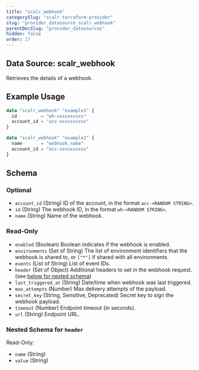 ```yaml
---
title: "scalr_webhook"
categorySlug: "scalr-terraform-provider"
slug: "provider_datasource_scalr_webhook"
parentDocSlug: "provider_datasources"
hidden: false
order: 27
---
```

## Data Source: scalr_webhook

Retrieves the details of a webhook.

## Example Usage

```terraform
data "scalr_webhook" "example1" {
  id         = "wh-xxxxxxxxxx"
  account_id = "acc-xxxxxxxxxx"
}

data "scalr_webhook" "example2" {
  name       = "webhook_name"
  account_id = "acc-xxxxxxxxxx"
}
```

<!-- schema generated by tfplugindocs -->
## Schema

### Optional

- `account_id` (String) ID of the account, in the format `acc-<RANDOM STRING>`.
- `id` (String) The webhook ID, in the format `wh-<RANDOM STRING>`.
- `name` (String) Name of the webhook.

### Read-Only

- `enabled` (Boolean) Boolean indicates if the webhook is enabled.
- `environments` (Set of String) The list of environment identifiers that the webhook is shared to, or `["*"]` if shared with all environments.
- `events` (List of String) List of event IDs.
- `header` (Set of Object) Additional headers to set in the webhook request. (see [below for nested schema](#nestedatt--header))
- `last_triggered_at` (String) Date/time when webhook was last triggered.
- `max_attempts` (Number) Max delivery attempts of the payload.
- `secret_key` (String, Sensitive, Deprecated) Secret key to sign the webhook payload.
- `timeout` (Number) Endpoint timeout (in seconds).
- `url` (String) Endpoint URL.

<a id="nestedatt--header"></a>
### Nested Schema for `header`

Read-Only:

- `name` (String)
- `value` (String)
